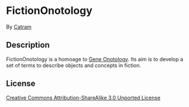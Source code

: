 # FictionOnotology

By [Catram](https://github.com/Catram)

## Description
FictionOnotology is a homoage to [Gene Onotology](http://geneontology.org). Its aim is to develop a set of terms to describe objects and concepts in fiction.

## License
[Creative Commons Attribution-ShareAlike 3.0 Unported License](http://creativecommons.org/licenses/by-sa/3.0/)

